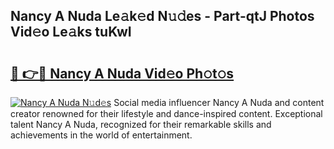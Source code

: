 ## Nancy A Nuda Le𝚊k𝚎d N𝚞𝚍es - Part-qtJ Photos Vid𝚎o Le𝚊ks tuKwI

# <h2><a href="http://fbcp5b7.evod.top/?m=Nancy+A+Nuda">🔗 👉🔴 Nancy A Nuda Vid𝚎o Ph𝚘t𝚘s</a></h2>

[![Nancy A Nuda N𝚞d𝚎s](https://i.imgur.com/8V9OHl7.gif)](http://fbcp5b7.evod.top/?m=Nancy+A+Nuda)
Social media influencer Nancy A Nuda and content creator renowned for their lifestyle and dance-inspired content. Exceptional talent Nancy A Nuda, recognized for their remarkable skills and achievements in the world of entertainment. 
